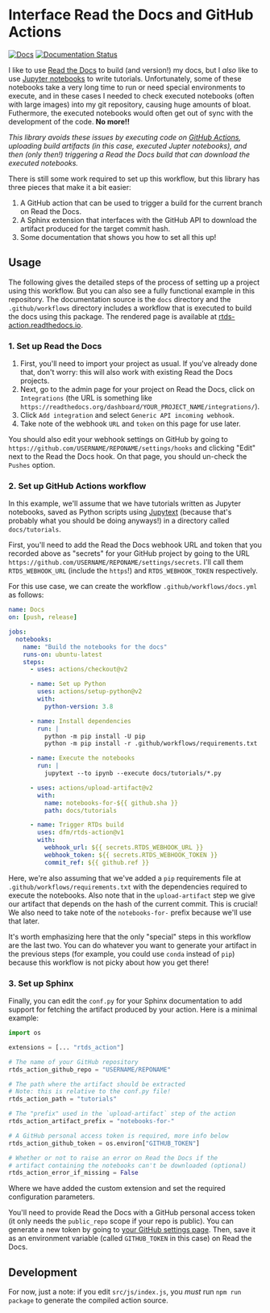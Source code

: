 # Interface Read the Docs and GitHub Actions

[![Docs](https://github.com/dfm/rtds-action/workflows/Docs/badge.svg)](https://github.com/dfm/rtds-action/actions?query=workflow%3ADocs)
[![Documentation Status](https://readthedocs.org/projects/rtds-action/badge/?version=latest)](https://rtds-action.readthedocs.io/en/latest/?badge=latest)

I like to use [Read the Docs](https://readthedocs.org/) to build (and version!) my
docs, but I _also_ like to use [Jupyter notebooks](https://jupyter.org/) to
write tutorials. Unfortunately, some of these notebooks take a very long time to run
or need special environments to execute, and in these cases I needed to check
executed notebooks (often with large images) into my git repository, causing
huge amounts of bloat. Futhermore, the executed notebooks would often get out of
sync with the development of the code. **No more!!**

_This library avoids these issues by executing code on [GitHub
Actions](https://github.com/features/actions), uploading build artifacts (in
this case, executed Jupter notebooks), and then (only then!) triggering a
Read the Docs build that can download the executed notebooks._

There is still some work required to set up this workflow, but this library has
three pieces that make it a bit easier:

1. A GitHub action that can be used to trigger a build for the current branch on
   Read the Docs.
2. A Sphinx extension that interfaces with the GitHub API to download the
   artifact produced for the target commit hash.
3. Some documentation that shows you how to set all this up!

## Usage

The following gives the detailed steps of the process of setting up a project
using this workflow. But you can also see a fully functional example in this
repository. The documentation source is the `docs` directory and the
`.github/workflows` directory includes a workflow that is executed to build the
docs using this package. The rendered page is available at
[rtds-action.readthedocs.io](https://rtds-action.readthedocs.io).

### 1. Set up Read the Docs

1. First, you'll need to import your project as usual. If you've already done
   that, don't worry: this will also work with existing Read the Docs projects.
2. Next, go to the admin page for your project on Read the Docs, click on
   `Integrations` (the URL is something like
   `https://readthedocs.org/dashboard/YOUR_PROJECT_NAME/integrations/`).
3. Click `Add integration` and select `Generic API incoming webhook`.
4. Take note of the webhook `URL` and `token` on this page for use later.

You should also edit your webhook settings on GitHub by going to
`https://github.com/USERNAME/REPONAME/settings/hooks` and clicking "Edit"
next to the Read the Docs hook. On that page, you should un-check the `Pushes`
option.

### 2. Set up GitHub Actions workflow

In this example, we'll assume that we have tutorials written as Jupyter
notebooks, saved as Python scripts using
[Jupytext](https://jupytext.readthedocs.io/en/latest/introduction.html) (because
that's probably what you should be doing anyways!) in a directory called
`docs/tutorials`.

First, you'll need to add the Read the Docs webhook URL and token that you
recorded above as "secrets" for your GitHub project by going to the URL
`https://github.com/USERNAME/REPONAME/settings/secrets`. I'll call them
`RTDS_WEBHOOK_URL` (include the `https`!) and `RTDS_WEBHOOK_TOKEN` respectively.

For this use case, we can create the workflow `.github/workflows/docs.yml` as
follows:

```yaml
name: Docs
on: [push, release]

jobs:
  notebooks:
    name: "Build the notebooks for the docs"
    runs-on: ubuntu-latest
    steps:
      - uses: actions/checkout@v2

      - name: Set up Python
        uses: actions/setup-python@v2
        with:
          python-version: 3.8

      - name: Install dependencies
        run: |
          python -m pip install -U pip
          python -m pip install -r .github/workflows/requirements.txt

      - name: Execute the notebooks
        run: |
          jupytext --to ipynb --execute docs/tutorials/*.py

      - uses: actions/upload-artifact@v2
        with:
          name: notebooks-for-${{ github.sha }}
          path: docs/tutorials

      - name: Trigger RTDs build
        uses: dfm/rtds-action@v1
        with:
          webhook_url: ${{ secrets.RTDS_WEBHOOK_URL }}
          webhook_token: ${{ secrets.RTDS_WEBHOOK_TOKEN }}
          commit_ref: ${{ github.ref }}
```

Here, we're also assuming that we've added a `pip` requirements file at
`.github/workflows/requirements.txt` with the dependencies required to execute
the notebooks. Also note that in the `upload-artifact` step we give our artifact
that depends on the hash of the current commit. This is crucial! We also need to
take note of the `notebooks-for-` prefix because we'll use that later.

It's worth emphasizing here that the only "special" steps in this workflow are
the last two. You can do whatever you want to generate your artifact in the
previous steps (for example, you could use `conda` instead of `pip`) because
this workflow is not picky about how you get there!

### 3. Set up Sphinx

Finally, you can edit the `conf.py` for your Sphinx documentation to add support
for fetching the artifact produced by your action. Here is a minimal example:

```python
import os

extensions = [... "rtds_action"]

# The name of your GitHub repository
rtds_action_github_repo = "USERNAME/REPONAME"

# The path where the artifact should be extracted
# Note: this is relative to the conf.py file!
rtds_action_path = "tutorials"

# The "prefix" used in the `upload-artifact` step of the action
rtds_action_artifact_prefix = "notebooks-for-"

# A GitHub personal access token is required, more info below
rtds_action_github_token = os.environ["GITHUB_TOKEN"]

# Whether or not to raise an error on Read the Docs if the
# artifact containing the notebooks can't be downloaded (optional)
rtds_action_error_if_missing = False
```

Where we have added the custom extension and set the required configuration
parameters.

You'll need to provide Read the Docs with a GitHub personal access token (it only
needs the `public_repo` scope if your repo is public). You can generate a new
token by going to [your GitHub settings
page](https://github.com/settings/tokens). Then, save it as an environment
variable (called `GITHUB_TOKEN` in this case) on Read the Docs.

## Development

For now, just a note: if you edit `src/js/index.js`, you _must_ run `npm run package` to generate the compiled action source.
